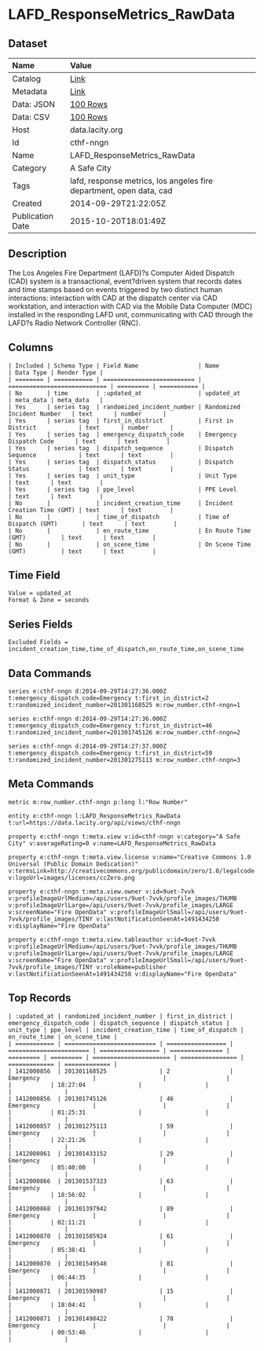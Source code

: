 # LAFD_ResponseMetrics_RawData

## Dataset

| Name | Value |
| :--- | :---- |
| Catalog | [Link](https://catalog.data.gov/dataset/lafd-responsemetrics-rawdata) |
| Metadata | [Link](https://data.lacity.org/api/views/cthf-nngn) |
| Data: JSON | [100 Rows](https://data.lacity.org/api/views/cthf-nngn/rows.json?max_rows=100) |
| Data: CSV | [100 Rows](https://data.lacity.org/api/views/cthf-nngn/rows.csv?max_rows=100) |
| Host | data.lacity.org |
| Id | cthf-nngn |
| Name | LAFD_ResponseMetrics_RawData |
| Category | A Safe City |
| Tags | lafd, response metrics, los angeles fire department, open data, cad |
| Created | 2014-09-29T21:22:05Z |
| Publication Date | 2015-10-20T18:01:49Z |

## Description

The Los Angeles Fire Department (LAFD)?s Computer Aided Dispatch (CAD) system is a transactional, event?driven system that records dates and time stamps based on events triggered by two distinct human interactions: interaction with CAD at the dispatch center via CAD workstation, and interaction with CAD via the Mobile Data Computer (MDC) installed in the responding LAFD unit, communicating with CAD through the LAFD?s Radio Network Controller (RNC).

## Columns

```ls
| Included | Schema Type | Field Name                 | Name                         | Data Type | Render Type |
| ======== | =========== | ========================== | ============================ | ========= | =========== |
| No       | time        | :updated_at                | updated_at                   | meta_data | meta_data   |
| Yes      | series tag  | randomized_incident_number | Randomized Incident Number   | text      | number      |
| Yes      | series tag  | first_in_district          | First in District            | text      | number      |
| Yes      | series tag  | emergency_dispatch_code    | Emergency Dispatch Code      | text      | text        |
| Yes      | series tag  | dispatch_sequence          | Dispatch Sequence            | text      | text        |
| Yes      | series tag  | dispatch_status            | Dispatch Status              | text      | text        |
| Yes      | series tag  | unit_type                  | Unit Type                    | text      | text        |
| Yes      | series tag  | ppe_level                  | PPE Level                    | text      | text        |
| No       |             | incident_creation_time     | Incident Creation Time (GMT) | text      | text        |
| No       |             | time_of_dispatch           | Time of Dispatch (GMT)       | text      | text        |
| No       |             | en_route_time              | En Route Time (GMT)          | text      | text        |
| No       |             | on_scene_time              | On Scene Time (GMT)          | text      | text        |
```

## Time Field

```ls
Value = updated_at
Format & Zone = seconds
```

## Series Fields

```ls
Excluded Fields = incident_creation_time,time_of_dispatch,en_route_time,on_scene_time
```

## Data Commands

```ls
series e:cthf-nngn d:2014-09-29T14:27:36.000Z t:emergency_dispatch_code=Emergency t:first_in_district=2 t:randomized_incident_number=201301168525 m:row_number.cthf-nngn=1

series e:cthf-nngn d:2014-09-29T14:27:36.000Z t:emergency_dispatch_code=Emergency t:first_in_district=46 t:randomized_incident_number=201301745126 m:row_number.cthf-nngn=2

series e:cthf-nngn d:2014-09-29T14:27:37.000Z t:emergency_dispatch_code=Emergency t:first_in_district=59 t:randomized_incident_number=201301275113 m:row_number.cthf-nngn=3
```

## Meta Commands

```ls
metric m:row_number.cthf-nngn p:long l:"Row Number"

entity e:cthf-nngn l:LAFD_ResponseMetrics_RawData t:url=https://data.lacity.org/api/views/cthf-nngn

property e:cthf-nngn t:meta.view v:id=cthf-nngn v:category="A Safe City" v:averageRating=0 v:name=LAFD_ResponseMetrics_RawData

property e:cthf-nngn t:meta.view.license v:name="Creative Commons 1.0 Universal (Public Domain Dedication)" v:termsLink=http://creativecommons.org/publicdomain/zero/1.0/legalcode v:logoUrl=images/licenses/ccZero.png

property e:cthf-nngn t:meta.view.owner v:id=9uet-7vvk v:profileImageUrlMedium=/api/users/9uet-7vvk/profile_images/THUMB v:profileImageUrlLarge=/api/users/9uet-7vvk/profile_images/LARGE v:screenName="Fire OpenData" v:profileImageUrlSmall=/api/users/9uet-7vvk/profile_images/TINY v:lastNotificationSeenAt=1491434258 v:displayName="Fire OpenData"

property e:cthf-nngn t:meta.view.tableauthor v:id=9uet-7vvk v:profileImageUrlMedium=/api/users/9uet-7vvk/profile_images/THUMB v:profileImageUrlLarge=/api/users/9uet-7vvk/profile_images/LARGE v:screenName="Fire OpenData" v:profileImageUrlSmall=/api/users/9uet-7vvk/profile_images/TINY v:roleName=publisher v:lastNotificationSeenAt=1491434258 v:displayName="Fire OpenData"
```

## Top Records

```ls
| :updated_at | randomized_incident_number | first_in_district | emergency_dispatch_code | dispatch_sequence | dispatch_status | unit_type | ppe_level | incident_creation_time | time_of_dispatch | en_route_time | on_scene_time | 
| =========== | ========================== | ================= | ======================= | ================= | =============== | ========= | ========= | ====================== | ================ | ============= | ============= | 
| 1412000856  | 201301168525               | 2                 | Emergency               |                   |                 |           |           | 18:27:04               |                  |               |               | 
| 1412000856  | 201301745126               | 46                | Emergency               |                   |                 |           |           | 01:25:31               |                  |               |               | 
| 1412000857  | 201301275113               | 59                | Emergency               |                   |                 |           |           | 22:21:26               |                  |               |               | 
| 1412000861  | 201301433152               | 29                | Emergency               |                   |                 |           |           | 05:40:00               |                  |               |               | 
| 1412000866  | 201301537323               | 63                | Emergency               |                   |                 |           |           | 18:56:02               |                  |               |               | 
| 1412000868  | 201301397942               | 89                | Emergency               |                   |                 |           |           | 02:11:21               |                  |               |               | 
| 1412000870  | 201301585924               | 61                | Emergency               |                   |                 |           |           | 05:38:41               |                  |               |               | 
| 1412000870  | 201301549548               | 81                | Emergency               |                   |                 |           |           | 06:44:35               |                  |               |               | 
| 1412000871  | 201301590987               | 15                | Emergency               |                   |                 |           |           | 18:04:41               |                  |               |               | 
| 1412000871  | 201301498422               | 78                | Emergency               |                   |                 |           |           | 00:53:46               |                  |               |               | 
```